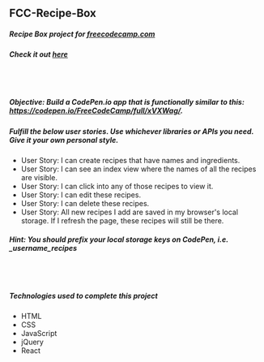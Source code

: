 ## FCC-Recipe-Box
##### Recipe Box project for [freecodecamp.com](https://www.freecodecamp.com/challenges/build-a-recipe-box)
##### Check it out [here](https://mot01.github.io/FCC-Recipe-Box/)

<br/>
<br/>

##### Objective: Build a CodePen.io app that is functionally similar to this: https://codepen.io/FreeCodeCamp/full/xVXWag/.
##### Fulfill the below user stories. Use whichever libraries or APIs you need. Give it your own personal style.
- User Story: I can create recipes that have names and ingredients.
- User Story: I can see an index view where the names of all the recipes are visible.
- User Story: I can click into any of those recipes to view it.
- User Story: I can edit these recipes.
- User Story: I can delete these recipes.
- User Story: All new recipes I add are saved in my browser's local storage. If I refresh the page, these recipes will still be there.

##### Hint:  You should prefix your local storage keys on CodePen, i.e. _username_recipes

<br/>
<br/>

##### Technologies used to complete this project
- HTML
- CSS
- JavaScript
- jQuery
- React

